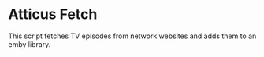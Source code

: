 # Atticus Fetch

This script fetches TV episodes from network websites and adds them to an emby library.
